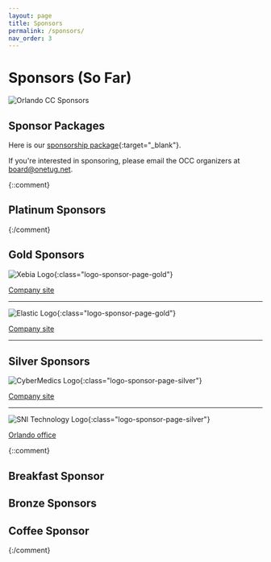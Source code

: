 ```yaml
---
layout: page
title: Sponsors
permalink: /sponsors/
nav_order: 3
---
```


# Sponsors (So Far)

<p />

![Orlando CC Sponsors](./../img/photos/occ-sponsors.jpg "Orlando CC Sponsors")

<p />

## Sponsor Packages

<p />

Here is our [sponsorship package](./../doc/OrlandoCodeCamp2024-SponsorInfo.pdf){:target="_blank"}.

If you're interested in sponsoring, please email the OCC organizers at [board@onetug.net](mailto:board@onetug.net).

{::comment}

## Platinum Sponsors

{:/comment}

## Gold Sponsors

<p/>

![Xebia Logo](./../img/sponsors/Xebia_Logo_Purple_RGB-MD.png "Xebia"){:class="logo-sponsor-page-gold"}

[Company site](https://xebia.com/am/)

---

![Elastic Logo](./../img/sponsors/Elastic.png "Elastic"){:class="logo-sponsor-page-gold"}

[Company site](https://www.elastic.co/)

---

## Silver Sponsors

<p/>

![CyberMedics Logo](./../img/sponsors/CyberMedics.png "CyberMedics"){:class="logo-sponsor-page-silver"}

[Company site](https://www.cybermedics.com/)

---

![SNI Technology Logo](./../img/sponsors/SNI-Technology.png "SNI Technology"){:class="logo-sponsor-page-silver"}

[Orlando office](https://www.snicompanies.com/staffing-recruiting/orlando/)

{::comment}

## Breakfast Sponsor

## Bronze Sponsors

## Coffee Sponsor

{:/comment}
